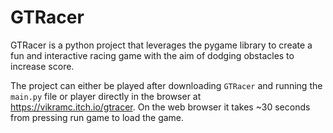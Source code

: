 # GTRacer

GTRacer is a python project that leverages the pygame library to create a fun and interactive racing game with the aim of dodging obstacles to increase score. 

The project can either be played after downloading `GTRacer` and running the `main.py` file or player directly in the browser at https://vikramc.itch.io/gtracer. On the web browser
it takes ~30 seconds from pressing run game to load the game. 

